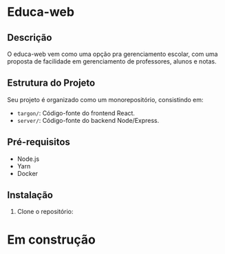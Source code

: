 # Educa-web

## Descrição

O educa-web vem como uma opção pra gerenciamento escolar, com uma proposta de facilidade em gerenciamento de professores, alunos e notas.

## Estrutura do Projeto

Seu projeto é organizado como um monorepositório, consistindo em:

- `targon/`: Código-fonte do frontend React.
- `server/`: Código-fonte do backend Node/Express.


## Pré-requisitos

- Node.js
- Yarn
- Docker

## Instalação

1. Clone o repositório:

# Em construção
